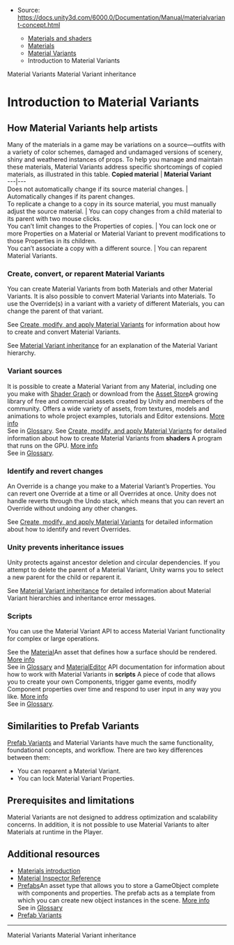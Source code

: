 * Source: https://docs.unity3d.com/6000.0/Documentation/Manual/materialvariant-concept.html

  * [Materials and shaders](https://docs.unity3d.com/6000.0/Documentation/Manual/materials-and-shaders.html)
  * [Materials](https://docs.unity3d.com/6000.0/Documentation/Manual/Materials.html)
  * [Material Variants](https://docs.unity3d.com/6000.0/Documentation/Manual/materialvariant-landingpage.html)
  * Introduction to Material Variants


[](https://docs.unity3d.com/6000.0/Documentation/Manual/materialvariant-landingpage.html)
Material Variants
[](https://docs.unity3d.com/6000.0/Documentation/Manual/materialvariant-hierarchyconcept.html)
Material Variant inheritance
# Introduction to Material Variants
## How Material Variants help artists
Many of the materials in a game may be variations on a source—outfits with a variety of color schemes, damaged and undamaged versions of scenery, shiny and weathered instances of props. To help you manage and maintain these materials, Material Variants address specific shortcomings of copied materials, as illustrated in this table.
**Copied material** | **Material Variant**  
---|---  
Does not automatically change if its source material changes. | Automatically changes if its parent changes.  
To replicate a change to a copy in its source material, you must manually adjust the source material. | You can copy changes from a child material to its parent with two mouse clicks.  
You can’t limit changes to the Properties of copies. | You can lock one or more Properties on a Material or Material Variant to prevent modifications to those Properties in its children.  
You can’t associate a copy with a different source. | You can reparent Material Variants.  
### Create, convert, or reparent Material Variants
You can create Material Variants from both Materials and other Material Variants. It is also possible to convert Material Variants into Materials. To use the Override(s) in a variant with a variety of different Materials, you can change the parent of that variant.   
  
See [Create, modify, and apply Material Variants](https://docs.unity3d.com/6000.0/Documentation/Manual/materialvariant-tasks.html) for information about how to create and convert Material Variants.   
  
See [Material Variant inheritance](https://docs.unity3d.com/6000.0/Documentation/Manual/materialvariant-hierarchyconcept.html) for an explanation of the Material Variant hierarchy.
### Variant sources
It is possible to create a Material Variant from any Material, including one you make with [Shader Graph](https://docs.unity3d.com/Packages/com.unity.shadergraph@13.1/manual/index.html) or download from the [Asset Store](https://assetstore.unity.com)A growing library of free and commercial assets created by Unity and members of the community. Offers a wide variety of assets, from textures, models and animations to whole project examples, tutorials and Editor extensions. [More info](https://docs.unity3d.com/6000.0/Documentation/Manual/AssetStore.html)  
See in [Glossary](https://docs.unity3d.com/6000.0/Documentation/Manual/Glossary.html#AssetStore). See [Create, modify, and apply Material Variants](https://docs.unity3d.com/6000.0/Documentation/Manual/materialvariant-tasks.html) for detailed information about how to create Material Variants from **shaders** A program that runs on the GPU. [More info](https://docs.unity3d.com/6000.0/Documentation/Manual/Shaders.html)  
See in [Glossary](https://docs.unity3d.com/6000.0/Documentation/Manual/Glossary.html#Shader).
### Identify and revert changes
An Override is a change you make to a Material Variant’s Properties. You can revert one Override at a time or all Overrides at once. Unity does not handle reverts through the Undo stack, which means that you can revert an Override without undoing any other changes.   
  
See [Create, modify, and apply Material Variants](https://docs.unity3d.com/6000.0/Documentation/Manual/materialvariant-tasks.html) for detailed information about how to identify and revert Overrides.
### Unity prevents inheritance issues
Unity protects against ancestor deletion and circular dependencies. If you attempt to delete the parent of a Material Variant, Unity warns you to select a new parent for the child or reparent it.   
  
See [Material Variant inheritance](https://docs.unity3d.com/6000.0/Documentation/Manual/materialvariant-hierarchyconcept.html) for detailed information about Material Variant hierarchies and inheritance error messages.
### Scripts
You can use the Material Variant API to access Material Variant functionality for complex or large operations.   
  
See the [Material](https://docs.unity3d.com/2022.1/Documentation/ScriptReference/Material.html)An asset that defines how a surface should be rendered. [More info](https://docs.unity3d.com/6000.0/Documentation/Manual/class-Material.html)  
See in [Glossary](https://docs.unity3d.com/6000.0/Documentation/Manual/Glossary.html#Material) and [MaterialEditor](https://docs.unity3d.com/ScriptReference/MaterialEditor.html) API documentation for information about how to work with Material Variants in **scripts** A piece of code that allows you to create your own Components, trigger game events, modify Component properties over time and respond to user input in any way you like. [More info](https://docs.unity3d.com/6000.0/Documentation/Manual/creating-scripts.html)  
See in [Glossary](https://docs.unity3d.com/6000.0/Documentation/Manual/Glossary.html#Scripts).
## Similarities to Prefab Variants
[Prefab Variants](https://docs.unity3d.com/Manual/PrefabVariants.html) and Material Variants have much the same functionality, foundational concepts, and workflow. There are two key differences between them:
  * You can reparent a Material Variant.
  * You can lock Material Variant Properties.


## Prerequisites and limitations
Material Variants are not designed to address optimization and scalability concerns. In addition, it is not possible to use Material Variants to alter Materials at runtime in the Player.
## Additional resources
  * [Materials introduction](https://docs.unity3d.com/6000.0/Documentation/Manual/materials-introduction.html)
  * [Material Inspector Reference](https://docs.unity3d.com/6000.0/Documentation/Manual/class-Material.html)
  * [Prefabs](https://docs.unity3d.com/6000.0/Documentation/Manual/Prefabs.html)An asset type that allows you to store a GameObject complete with components and properties. The prefab acts as a template from which you can create new object instances in the scene. [More info](https://docs.unity3d.com/6000.0/Documentation/Manual/Prefabs.html)  
See in [Glossary](https://docs.unity3d.com/6000.0/Documentation/Manual/Glossary.html#Prefab)
  * [Prefab Variants](https://docs.unity3d.com/6000.0/Documentation/Manual/PrefabVariants.html)


* * *
[](https://docs.unity3d.com/6000.0/Documentation/Manual/materialvariant-landingpage.html)
Material Variants
[](https://docs.unity3d.com/6000.0/Documentation/Manual/materialvariant-hierarchyconcept.html)
Material Variant inheritance
